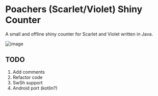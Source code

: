 # Poachers (Scarlet/Violet) Shiny Counter

A small and offline shiny counter for Scarlet and Violet written in Java.

![image](https://github.com/poach3r/PSC/assets/58641438/0abd134a-6a47-4564-915b-9af6de86ba3d)

## TODO

1. Add comments
2. Refactor code
3. SwSh support
4. Android port (kotlin?)
